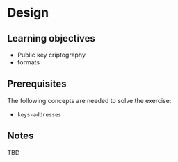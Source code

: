 # Design

## Learning objectives

- Public key criptography
- formats



## Prerequisites

The following concepts are needed to solve the exercise:

- `keys-addresses`

## Notes

TBD